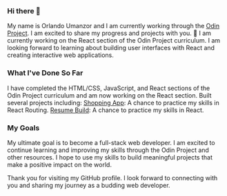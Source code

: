 ### Hi there 👋
My name is Orlando Umanzor and I am currently working through the [Odin Project](:theodinproject.com). I am excited to share my progress and projects with you.
🔭 I am currently working on the React section of the Odin Project curriculum. I am looking forward to learning about building user interfaces with React and creating interactive web applications.

### What I've Done So Far
I have completed the HTML/CSS, JavaScript, and React sections of the Odin Project curriculum and am now working on the React section. 
Built several projects including:
[Shopping App](:github.com/OrlandoU/shopping-cart-project): A chance to practice my skills in React Routing.
[Resume Build](::github.com/OrlandoU/shopping-cart-project): A chance to practice my skills in React.

### My Goals
My ultimate goal is to become a full-stack web developer. I am excited to continue learning and improving my skills through the Odin Project and other resources. I hope to use my skills to build meaningful projects that make a positive impact on the world.

Thank you for visiting my GitHub profile. I look forward to connecting with you and sharing my journey as a budding web developer.

<!--
**OrlandoU/OrlandoU** is a ✨ _special_ ✨ repository because its `README.md` (this file) appears on your GitHub profile.

Here are some ideas to get you started:


- 🌱 I’m currently learning ...
- 👯 I’m looking to collaborate on ...
- 🤔 I’m looking for help with ...
- 💬 Ask me about ...
- 📫 How to reach me: ...
- 😄 Pronouns: ...
- ⚡ Fun fact: ...
-->
